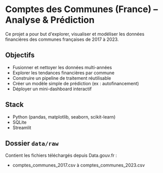 # Comptes des Communes (France) – Analyse & Prédiction

Ce projet a pour but d'explorer, visualiser et modéliser les données financières des communes françaises de 2017 à 2023.

## Objectifs
- Fusionner et nettoyer les données multi-années
- Explorer les tendances financières par commune
- Construire un pipeline de traitement réutilisable
- Créer un modèle simple de prédiction (ex : autofinancement)
- Déployer un mini-dashboard interactif

## Stack
- Python (pandas, matplotlib, seaborn, scikit-learn)
- SQLite
- Streamlit

## Dossier `data/raw`
Contient les fichiers téléchargés depuis Data.gouv.fr :
- comptes_communes_2017.csv à comptes_communes_2023.csv
